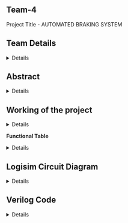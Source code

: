 ## Team-4
Project Title - AUTOMATED BRAKING SYSTEM

## Team Details
<details>

Semester : 3rd Sem B.tech CSE

Section - S2

Member 1. Bhagwat Poorva Milind
   
221CS212

bhagwatpoorvamilind.221cs212@nitk.edu.in 

8275391841 
 
Member 2. Preetha Sarkar
   
221CS236 

preethasarkar.221cs236@nitk.edu.in 

6292253051 
 
Member 3. Reema Murthy
   
221CS240 

reemamurthy.221cs240@nitk.edu.in 

</details>

## Abstract
<details>
An automatic emergency braking system is a safety feature installed in vehicles to mitigate collisions and prevent accidents. Clock pulse from sensor output is generated.
A tracking type ADC is used to convert the analogue output of the proximity sensor to a digital output.
4-bit up down counter is made using 4 JK Flip-Flops. The digital output of the ADC is used as input to the 4-bit counter to either count up or down to represent the changing speed of the vehicle.
The counter is updated based on the changing outputs of the ADC.
The logic for the braking system is implemented when the proximity sensor detects an obstacle.
</details>

## Working of the project
<details>
The proximity sensor detects how far an obstacle by giving an analog output in the voltage range 0-5V. 5V corresponds to obstacle being very near to our vehicle.
An ADC converter is integrated into the circuit which takes the analogue output of the proximity sensor and converts it to a digital signal.
Inside the ADC converter the following circuits are present:
1.Comparator
2.An up-down counter
3.A DAC 
4.S-R Latch
The S-R Latch of the ADC gives the final digital output.
This digital output is stored in memory by another SR Latch, which is connected to a counter.
The counter is used to calculate and modify the speed of the vehicle based on the output shown by the SR Latch. For example: If the proximity sensor gives an output of 5V, the ADC converts it to a binary number and the SR Latch stores this number. If the next output given by the proximity sensor is 4V the SR Latch uses the stored binary number and decides if speed should be increased or decreased.

 
![image](https://github.com/Poorvab2525/Team-4/assets/147530829/6c078a0b-bf9e-4935-9fa3-b5065fd57c22)

</details>

 <b>Functional Table</b>
<details>
   
![image](https://github.com/Poorvab2525/Team-4/assets/127173860/7313f088-2e32-4212-a327-9c81f49b03e6)

</details>

## Logisim Circuit Diagram

<details>

   ![image](https://github.com/Poorvab2525/Team-4/assets/147530829/30060ef5-7879-4276-b8fa-ede799848ec9)
</details>

## Verilog Code

<details>

         module 4-bit_up_down_counter (
             input wire clk,
             input wire rst,
             input wire up,
             input wire down,
             output reg [3:0] count
         );
             always @(posedge clk or posedge rst) begin
                 if (rst)
                     count <= 4'b0000;
                 else if (up)
                     count <= (count == 4'b1111) ? 4'b0000 : count + 1;
              else if (down)
                  count <= (count == 4'b0000) ? 4'b1111 : count - 1;
          end
       
         endmodule
      
      module 4-bit_tb_up_down_counter;
          reg clk, rst, up, down;
          wire [3:0] count;
       
          up_down_counter uut (
              .clk(clk),
              .rst(rst),
              .up(up),
              .down(down),
              .count(count)
          );
       
          initial begin
                    clk = 0;
                    rst = 1;
                    up = 0;
              down = 0;
              #10 rst = 0;
          end
       
          always begin
              #5 clk = ~clk;
          end
       
          initial begin
              $monitor("Time=%t, Count=%b", $time, count);
              #20 up = 1;
              #40 down = 1;
              #60 up = 0;
              #80 down = 0;
              #100 $finish;
          end
       
      endmodule

         module up_down_counter (
             input wire clk,
             input wire rst,
             input wire up,
             input wire down,
             output reg [3:0] count
         );
             always @(posedge clk or posedge rst) begin
                 if (rst)
                     count <= 4'b0000;
                 else if (up)
                     count <= (count == 4'b1111) ? 4'b0000 : count + 1;
                 else if (down)
                     count <= (count == 4'b0000) ? 4'b1111 : count - 1;
             end
         
         endmodule
         
         module updowncounter_testbench();
           reg clk, reset, up_down;
           wire [3:0] counter;
          
        up_down_counter dut (
          .clk(clk),
          .reset(reset),
          .up_down(up_down),
          .counter(counter)
        );
       
        initial begin 
          clk = 0;
          forever #5 clk = ~clk;
        end
       
        initial begin
          reset = 1;
          up_down = 0;
          #20;
          reset = 0;
          #200;
          up_down = 1;
        end
      endmodule      
      
</details>
      

